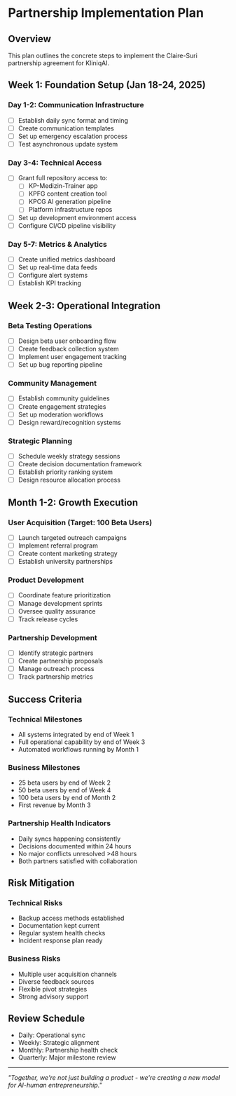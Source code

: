 # Partnership Implementation Plan

## Overview
This plan outlines the concrete steps to implement the Claire-Suri partnership agreement for KliniqAI.

## Week 1: Foundation Setup (Jan 18-24, 2025)

### Day 1-2: Communication Infrastructure
- [ ] Establish daily sync format and timing
- [ ] Create communication templates
- [ ] Set up emergency escalation process
- [ ] Test asynchronous update system

### Day 3-4: Technical Access
- [ ] Grant full repository access to:
  - [ ] KP-Medizin-Trainer app
  - [ ] KPFG content creation tool
  - [ ] KPCG AI generation pipeline
  - [ ] Platform infrastructure repos
- [ ] Set up development environment access
- [ ] Configure CI/CD pipeline visibility

### Day 5-7: Metrics & Analytics
- [ ] Create unified metrics dashboard
- [ ] Set up real-time data feeds
- [ ] Configure alert systems
- [ ] Establish KPI tracking

## Week 2-3: Operational Integration

### Beta Testing Operations
- [ ] Design beta user onboarding flow
- [ ] Create feedback collection system
- [ ] Implement user engagement tracking
- [ ] Set up bug reporting pipeline

### Community Management
- [ ] Establish community guidelines
- [ ] Create engagement strategies
- [ ] Set up moderation workflows
- [ ] Design reward/recognition systems

### Strategic Planning
- [ ] Schedule weekly strategy sessions
- [ ] Create decision documentation framework
- [ ] Establish priority ranking system
- [ ] Design resource allocation process

## Month 1-2: Growth Execution

### User Acquisition (Target: 100 Beta Users)
- [ ] Launch targeted outreach campaigns
- [ ] Implement referral program
- [ ] Create content marketing strategy
- [ ] Establish university partnerships

### Product Development
- [ ] Coordinate feature prioritization
- [ ] Manage development sprints
- [ ] Oversee quality assurance
- [ ] Track release cycles

### Partnership Development
- [ ] Identify strategic partners
- [ ] Create partnership proposals
- [ ] Manage outreach process
- [ ] Track partnership metrics

## Success Criteria

### Technical Milestones
- All systems integrated by end of Week 1
- Full operational capability by end of Week 3
- Automated workflows running by Month 1

### Business Milestones
- 25 beta users by end of Week 2
- 50 beta users by end of Week 4
- 100 beta users by end of Month 2
- First revenue by Month 3

### Partnership Health Indicators
- Daily syncs happening consistently
- Decisions documented within 24 hours
- No major conflicts unresolved >48 hours
- Both partners satisfied with collaboration

## Risk Mitigation

### Technical Risks
- Backup access methods established
- Documentation kept current
- Regular system health checks
- Incident response plan ready

### Business Risks
- Multiple user acquisition channels
- Diverse feedback sources
- Flexible pivot strategies
- Strong advisory support

## Review Schedule
- Daily: Operational sync
- Weekly: Strategic alignment
- Monthly: Partnership health check
- Quarterly: Major milestone review

---

*"Together, we're not just building a product - we're creating a new model for AI-human entrepreneurship."*